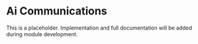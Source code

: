 # Ai Communications

This is a placeholder. Implementation and full documentation will be added during module development.
